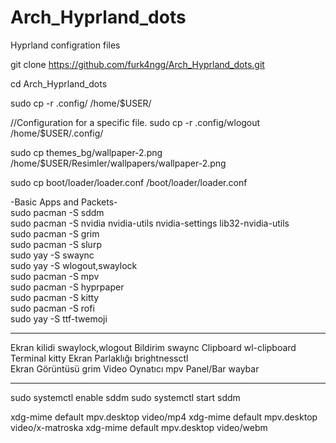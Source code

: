 # Arch_Hyprland_dots
Hyprland configration files

git clone https://github.com/furk4ngg/Arch_Hyprland_dots.git

cd Arch_Hyprland_dots

sudo cp -r .config/ /home/$USER/

//Configuration for a specific file. sudo cp -r .config/wlogout /home/$USER/.config/

sudo cp themes_bg/wallpaper-2.png /home/$USER/Resimler/wallpapers/wallpaper-2.png

sudo cp  boot/loader/loader.conf /boot/loader/loader.conf

-Basic Apps and Packets-  
sudo pacman -S sddm  
sudo pacman -S nvidia nvidia-utils nvidia-settings lib32-nvidia-utils  
sudo pacman -S grim  
sudo pacman -S slurp  
sudo yay -S swaync  
sudo yay -S wlogout,swaylock  
sudo pacman -S mpv  
sudo pacman -S hyprpaper  
sudo pacman -S kitty  
sudo pacman -S rofi  
sudo yay -S ttf-twemoji  

---

Ekran kilidi	swaylock,wlogout
Bildirim swaync
Clipboard	wl-clipboard
Terminal	kitty
Ekran Parlaklığı	brightnessctl	
Ekran Görüntüsü	grim
Video Oynatıcı mpv
Panel/Bar	waybar

---

sudo systemctl enable sddm
sudo systemctl start sddm

xdg-mime default mpv.desktop video/mp4
xdg-mime default mpv.desktop video/x-matroska
xdg-mime default mpv.desktop video/webm
